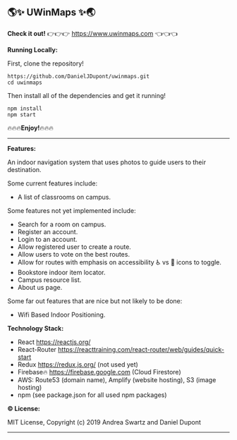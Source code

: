 ## :earth_americas::sparkles: UWinMaps :sparkles::earth_asia:

**Check it out!**
:point_right::point_right::point_right: https://www.uwinmaps.com :point_left::point_left::point_left:

**Running Locally:**

First, clone the repository!


```
https://github.com/DanielJDupont/uwinmaps.git
cd uwinmaps
```

Then install all of the dependencies and get it running!

```
npm install
npm start
```

:fire::fire::fire:**Enjoy!**:fire::fire::fire:

---

**Features:**

An indoor navigation system that uses photos to guide users to their destination.

Some current features include:

- A list of classrooms on campus.

Some features not yet implemented include:

- Search for a room on campus.
- Register an account.
- Login to an account.
- Allow registered user to create a route.
- Allow users to vote on the best routes.
- Allow for routes with emphasis on accessibility :wheelchair: vs :walking: icons to toggle.
- Bookstore indoor item locator.
- Campus resource list.
- About us page.

Some far out features that are nice but not likely to be done:

- Wifi Based Indoor Positioning.

**Technology Stack:**

- React https://reactjs.org/
- React-Router https://reacttraining.com/react-router/web/guides/quick-start
- Redux https://redux.js.org/ (not used yet)
- Firebase:fire: https://firebase.google.com (Cloud Firestore)
- AWS: Route53 (domain name), Amplify (website hosting), S3 (image hosting)
- npm (see package.json for all used npm packages)

**:copyright: License:**

MIT License, Copyright (c) 2019 Andrea Swartz and Daniel Dupont

---
